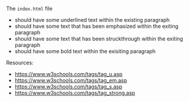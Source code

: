 The `index.html` file
- should have some underlined text within the existing paragraph
- should have some text that has been emphasized within the exiting paragraph
- should have some text that has been struckthrough within the exiting paragraph
- should have some bold text within the exisiting paragraph

Resources:
- https://www.w3schools.com/tags/tag_u.asp
- https://www.w3schools.com/tags/tag_em.asp
- https://www.w3schools.com/tags/tag_s.asp
- https://www.w3schools.com/tags/tag_strong.asp